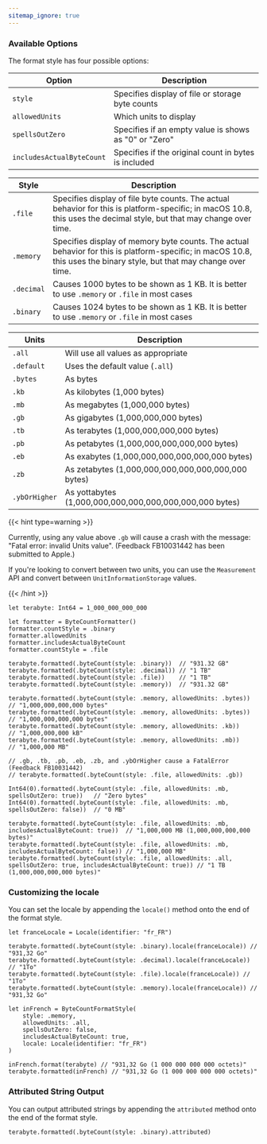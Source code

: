 ```yaml
---
sitemap_ignore: true
---
```

### Available Options

The format style has four possible options:

| Option                    | Description                                           |
| ------------------------- | ----------------------------------------------------- |
| `style`                   | Specifies display of file or storage byte counts      |
| `allowedUnits`            | Which units to display                                |
| `spellsOutZero`           | Specifies if an empty value is shows as "0" or "Zero" |
| `includesActualByteCount` | Specifies if the original count in bytes is included  |

| Style      | Description                                                                                                                                                           |
| ---------- | --------------------------------------------------------------------------------------------------------------------------------------------------------------------- |
| `.file`    | Specifies display of file byte counts. The actual behavior for this is platform-specific; in macOS 10.8, this uses the decimal style, but that may change over time.  |
| `.memory`  | Specifies display of memory byte counts. The actual behavior for this is platform-specific; in macOS 10.8, this uses the binary style, but that may change over time. |
| `.decimal` | Causes 1000 bytes to be shown as 1 KB. It is better to use `.memory` or `.file` in most cases                                                                         |
| `.binary`  | Causes 1024 bytes to be shown as 1 KB. It is better to use `.memory` or `.file` in most cases                                                                         |

| Units         | Description                                             |
| ------------- | ------------------------------------------------------- |
| `.all`        | Will use all values as appropriate                      |
| `.default`    | Uses the default value (`.all`)                         |
| `.bytes`      | As bytes                                                |
| `.kb`         | As kilobytes (1,000 bytes)                              |
| `.mb`         | As megabytes (1,000,000 bytes)                          |
| `.gb`         | As gigabytes (1,000,000,000 bytes)                      |
| `.tb`         | As terabytes (1,000,000,000,000 bytes)                  |
| `.pb`         | As petabytes (1,000,000,000,000,000 bytes)              |
| `.eb`         | As exabytes (1,000,000,000,000,000,000 bytes)           |
| `.zb`         | As zetabytes (1,000,000,000,000,000,000,000 bytes)      |
| `.ybOrHigher` | As yottabytes (1,000,000,000,000,000,000,000,000 bytes) |

{{< hint type=warning >}}

Currently, using any value above `.gb` will cause a crash with the message: "Fatal error: invalid Units value". (Feedback FB10031442 has been submitted to Apple.)

If you're looking to convert between two units, you can use the `Measurement` API and convert between `UnitInformationStorage` values.

{{< /hint >}}

<pre class="splash"><code><span class="keyword token">let</span> terabyte: <span class="type token">Int64</span> = <span class="number token">1_000_000_000_000</span>

<span class="keyword token">let</span> formatter = <span class="type token">ByteCountFormatter</span>()
formatter.<span class="property token">countStyle</span> = .<span class="dotAccess token">binary</span>
formatter.<span class="property token">allowedUnits</span>
formatter.<span class="property token">includesActualByteCount</span>
formatter.<span class="property token">countStyle</span> = .<span class="dotAccess token">file</span>

terabyte.<span class="call token">formatted</span>(.<span class="call token">byteCount</span>(style: .<span class="dotAccess token">binary</span>))  <span class="comment token">// "931.32 GB"</span>
terabyte.<span class="call token">formatted</span>(.<span class="call token">byteCount</span>(style: .<span class="dotAccess token">decimal</span>)) <span class="comment token">// "1 TB"</span>
terabyte.<span class="call token">formatted</span>(.<span class="call token">byteCount</span>(style: .<span class="dotAccess token">file</span>))    <span class="comment token">// "1 TB"</span>
terabyte.<span class="call token">formatted</span>(.<span class="call token">byteCount</span>(style: .<span class="dotAccess token">memory</span>))  <span class="comment token">// "931.32 GB"</span>

terabyte.<span class="call token">formatted</span>(.<span class="call token">byteCount</span>(style: .<span class="dotAccess token">memory</span>, allowedUnits: .<span class="dotAccess token">bytes</span>)) <span class="comment token">// "1,000,000,000,000 bytes"</span>
terabyte.<span class="call token">formatted</span>(.<span class="call token">byteCount</span>(style: .<span class="dotAccess token">memory</span>, allowedUnits: .<span class="dotAccess token">bytes</span>)) <span class="comment token">// "1,000,000,000,000 bytes"</span>
terabyte.<span class="call token">formatted</span>(.<span class="call token">byteCount</span>(style: .<span class="dotAccess token">memory</span>, allowedUnits: .<span class="dotAccess token">kb</span>))    <span class="comment token">// "1,000,000,000 kB"</span>
terabyte.<span class="call token">formatted</span>(.<span class="call token">byteCount</span>(style: .<span class="dotAccess token">memory</span>, allowedUnits: .<span class="dotAccess token">mb</span>))    <span class="comment token">// "1,000,000 MB"

// .gb, .tb, .pb, .eb, .zb, and .ybOrHigher cause a FatalError (Feedback FB10031442)
// terabyte.formatted(.byteCount(style: .file, allowedUnits: .gb))</span>

<span class="type token">Int64</span>(<span class="number token">0</span>).<span class="call token">formatted</span>(.<span class="call token">byteCount</span>(style: .<span class="dotAccess token">file</span>, allowedUnits: .<span class="dotAccess token">mb</span>, spellsOutZero: <span class="keyword token">true</span>))   <span class="comment token">// "Zero bytes"</span>
<span class="type token">Int64</span>(<span class="number token">0</span>).<span class="call token">formatted</span>(.<span class="call token">byteCount</span>(style: .<span class="dotAccess token">file</span>, allowedUnits: .<span class="dotAccess token">mb</span>, spellsOutZero: <span class="keyword token">false</span>))  <span class="comment token">// "0 MB"</span>

terabyte.<span class="call token">formatted</span>(.<span class="call token">byteCount</span>(style: .<span class="dotAccess token">file</span>, allowedUnits: .<span class="dotAccess token">mb</span>, includesActualByteCount: <span class="keyword token">true</span>))  <span class="comment token">// "1,000,000 MB (1,000,000,000,000 bytes)"</span>
terabyte.<span class="call token">formatted</span>(.<span class="call token">byteCount</span>(style: .<span class="dotAccess token">file</span>, allowedUnits: .<span class="dotAccess token">mb</span>, includesActualByteCount: <span class="keyword token">false</span>)) <span class="comment token">// "1,000,000 MB"</span>
terabyte.<span class="call token">formatted</span>(.<span class="call token">byteCount</span>(style: .<span class="dotAccess token">file</span>, allowedUnits: .<span class="dotAccess token">all</span>, spellsOutZero: <span class="keyword token">true</span>, includesActualByteCount: <span class="keyword token">true</span>)) <span class="comment token">// "1 TB (1,000,000,000,000 bytes)"</span></code></pre>

### Customizing the locale

You can set the locale by appending the `locale()` method onto the end of the format style.

<pre class="splash"><code><span class="keyword token">let</span> franceLocale = <span class="type token">Locale</span>(identifier: <span class="string token">"fr_FR"</span>)

terabyte.<span class="call token">formatted</span>(.<span class="call token">byteCount</span>(style: .<span class="dotAccess token">binary</span>).<span class="call token">locale</span>(franceLocale)) <span class="comment token">// "931,32 Go"</span>
terabyte.<span class="call token">formatted</span>(.<span class="call token">byteCount</span>(style: .<span class="dotAccess token">decimal</span>).<span class="call token">locale</span>(franceLocale)) <span class="comment token">// "1To"</span>
terabyte.<span class="call token">formatted</span>(.<span class="call token">byteCount</span>(style: .<span class="dotAccess token">file</span>).<span class="call token">locale</span>(franceLocale)) <span class="comment token">// "1To"</span>
terabyte.<span class="call token">formatted</span>(.<span class="call token">byteCount</span>(style: .<span class="dotAccess token">memory</span>).<span class="call token">locale</span>(franceLocale)) <span class="comment token">// "931,32 Go"</span>

<span class="keyword token">let</span> inFrench = <span class="type token">ByteCountFormatStyle</span>(
    style: .<span class="dotAccess token">memory</span>,
    allowedUnits: .<span class="dotAccess token">all</span>,
    spellsOutZero: <span class="keyword token">false</span>,
    includesActualByteCount: <span class="keyword token">true</span>,
    locale: <span class="type token">Locale</span>(identifier: <span class="string token">"fr_FR"</span>)
)

inFrench.<span class="call token">format</span>(terabyte) <span class="comment token">// "931,32 Go (1 000 000 000 000 octets)"</span>
terabyte.<span class="call token">formatted</span>(inFrench) <span class="comment token">// "931,32 Go (1 000 000 000 000 octets)"</span></code></pre>

<h3>Attributed String Output</h3>

You can output attributed strings by appending the `attributed` method onto the end of the format style.

<pre class="splash"><code>terabyte.<span class="call token">formatted</span>(.<span class="call token">byteCount</span>(style: .<span class="dotAccess token">binary</span>).<span class="property token">attributed</span>)</code></pre>
